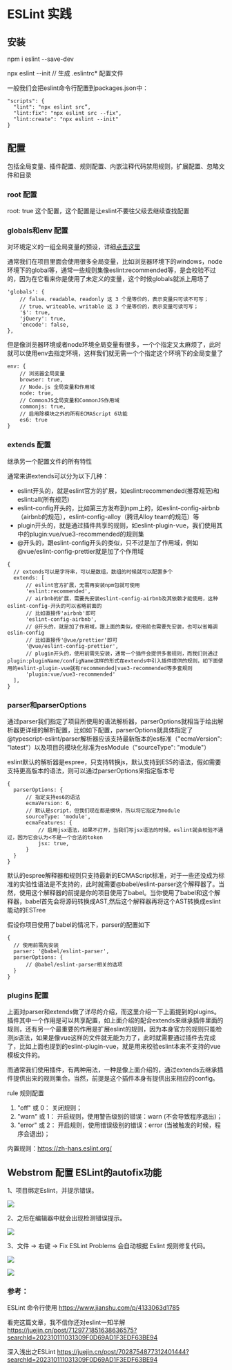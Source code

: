 # ESLint 实践

## 安装

npm i eslint --save-dev

npx eslint --init // 生成 .eslintrc*  配置文件

一般我们会把eslint命令行配置到packages.json中：

```
"scripts": {
  "lint": "npx eslint src”,
  "lint:fix": "npx eslint src --fix",
  "lint:create": "npx eslint --init"
}
```

## 配置

包括全局变量、插件配置、规则配置、内嵌注释代码禁用规则，扩展配置、忽略文件和目录

### root 配置

root: true 这个配置，这个配置是让eslint不要往父级去继续查找配置

### globals和env 配置

对环境定义的一组全局变量的预设，详细[点击这里](https://zh-hans.eslint.org/docs/latest/use/configure/language-options)

通常我们在项目里面会使用很多全局变量，比如浏览器环境下的windows，node环境下的global等，通常一些规则集像eslint:recommended等，是会校验不过的，因为在它看来你是使用了未定义的变量，这个时候globals就派上用场了

```
'globals': {
    // false、readable、readonly 这 3 个是等价的，表示变量只可读不可写；
    // true、writeable、writable 这 3 个是等价的，表示变量可读可写；
    '$': true,
    'jQuery': true,
    'encode': false,
},
```

但是像浏览器环境或者node环境全局变量有很多，一个个指定又太麻烦了，此时就可以使用env去指定环境，这样我们就无需一个个指定这个环境下的全局变量了

```
env: {
    // 浏览器全局变量
    browser: true,
    // Node.js 全局变量和作用域
    node: true,
    // CommonJS全局变量和CommonJS作用域
    commonjs: true,
    // 启用除模块之外的所有ECMAScript 6功能
    es6: true
}
```

### extends 配置

继承另一个配置文件的所有特性

通常来讲extends可以分为以下几种：

* eslint开头的，就是eslint官方的扩展，如eslint:recommended(推荐规范)和eslint:all(所有规范) 
* eslint-config开头的，比如第三方发布到npm上的，如eslint-config-airbnb（airbnb的规范），eslint-config-alloy（腾讯Alloy team的规范）等 
* plugin开头的，就是通过插件共享的规则，如eslint-plugin-vue，我们使用其中的plugin:vue/vue3-recommended的规则集 
* @开头的，跟eslint-config开头的类似，只不过是加了作用域，例如@vue/eslint-config-prettier就是加了个作用域

```
{
  // extends可以是字符串，可以是数组，数组的时候就可以配置多个
  extends: [
      // eslint官方扩展，无需再安装npm包就可使用
      'eslint:recommended',
      // airbnb的扩展，需要先安装eslint-config-airbnb及其依赖才能使用，这种eslint-config-开头的可以省略前面的
      // 比如直接传'airbnb'即可
      'eslint-config-airbnb',
      // @开头的，就是加了作用域，跟上面的类似，使用前也需要先安装，也可以省略调eslin-config
      // 比如直接传'@vue/prettier'即可
      '@vue/eslint-config-prettier',
      // plugin开头的，使用前需先安装，通常一个插件会提供多套规则，而我们则通过plugin:pluginName/configName这样的形式在extends中引入插件提供的规则，如下面使用的eslint-plugin-vue就有recommended|vue3-recommended等多套规则
      'plugin:vue/vue3-recommended'
  ],
}
```

### parser和parserOptions

通过parser我们指定了项目所使用的语法解析器，parserOptions就相当于给出解析器更详细的解析配置，比如如下配置，parserOptions就具体指定了@typescript-eslint/parser解析器应该支持最新版本的es标准（"ecmaVersion": "latest"）以及项目的模块化标准为esModule（"sourceType": "module"）

eslint默认的解析器是espree，只支持转换js，默认支持到ES5的语法，假如需要支持更高版本的语法，则可以通过parserOptions来指定版本号

```
{
  parserOptions: {
      // 指定支持es6的语法
      ecmaVersion: 6,
      // 默认是script，但我们现在都是模块，所以将它指定为module
      sourceType: 'module',
      ecmaFeatures: {
          // 启用jsx语法，如果不打开，当我们写jsx语法的时候，eslint就会校验不通过，因为它会认为<不是一个合法的token
          jsx: true,
      }
  }
}
```

默认的espree解释器和规则只支持最新的ECMAScript标准，对于一些还没成为标准的实验性语法是不支持的，此时就需要@babel/eslint-parser这个解释器了。当然，使用这个解释器的前提是你的项目使用了babel。当你使用了babel和这个解释器，babel首先会将源码转换成AST,然后这个解释器再将这个AST转换成eslint能动的ESTree

假设你项目使用了babel的情况下，parser的配置如下

```
{
  // 使用前需先安装
  parser: '@babel/eslint-parser',
  parserOptions: {
      // @babel/eslint-parser相关的选项
  }
}
```

### plugins 配置

上面对parser和extends做了详尽的介绍，而这里介绍一下上面提到的plugins。插件其中一个作用是可以共享配置，如上面介绍的配合extends来继承插件里面的规则，还有另一个最重要的作用是扩展eslint的规则，因为本身官方的规则只能检测js语法，如果是像vue这样的文件就无能为力了，此时就需要通过插件去完成了，比如上面也提到的eslint-plugin-vue，就是用来校验eslint本来不支持的vue模板文件的。

而通常我们使用插件，有两种用法，一种是像上面介绍的，通过extends去继承插件提供出来的规则集合。当然，前提是这个插件本身有提供出来相应的config。

rule 规则配置

1. "off" 或 0： 关闭规则；
2. "warn" 或 1： 开启规则，使用警告级别的错误：warn (不会导致程序退出)；
3. "error" 或 2： 开启规则，使用错误级别的错误：error (当被触发的时候，程序会退出)；

内置规则：https://zh-hans.eslint.org/

## Webstrom 配置 ESLint的autofix功能

1、项目绑定Eslint，并提示错误。  

![](./1.jpg)

2、之后在编辑器中就会出现检测错误提示。  

![](./2.jpg)

3、文件 -> 右键 -> Fix ESLint Problems 会自动根据 Eslint 规则修复代码。  

![](./3.jpg)

![](./4.jpg)

### 参考：

ESLint 命令行使用
https://www.jianshu.com/p/4133063d1785

看完这篇文章，我不信你还对eslint一知半解
https://juejin.cn/post/7129771851638636575?searchId=202310111031309F0D69AD1F3EDF63BE94

深入浅出之ESLint
https://juejin.cn/post/7028754877312401444?searchId=202310111031309F0D69AD1F3EDF63BE94
